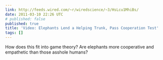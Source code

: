 ```yaml
---
link: http://feeds.wired.com/~r/wiredscience/~3/HsLcu1MhiBs/
date: 2011-03-10 22:26 UTC
# published: false
published: true
title: 'Video: Elephants Lend a Helping Trunk, Pass Cooperation Test'
tags: []
---
```


How does this fit into game theory? Are elephants more cooperative and empathetic than those asshole humans?
